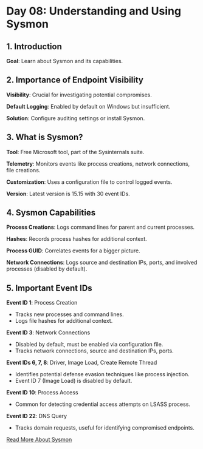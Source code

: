 # Day 08: Understanding and Using Sysmon

## 1. Introduction

**Goal**: Learn about Sysmon and its capabilities.
## 2. Importance of Endpoint Visibility

**Visibility**: Crucial for investigating potential compromises.

**Default Logging**: Enabled by default on Windows but insufficient.

**Solution**: Configure auditing settings or install Sysmon.
## 3. What is Sysmon?

**Tool**: Free Microsoft tool, part of the Sysinternals suite.

**Telemetry**: Monitors events like process creations, network connections, file creations.

**Customization**: Uses a configuration file to control logged events.

**Version**: Latest version is 15.15 with 30 event IDs.

## 4. Sysmon Capabilities

**Process Creations**: Logs command lines for parent and current processes.

**Hashes**: Records process hashes for additional context.

**Process GUID**: Correlates events for a bigger picture.

**Network Connections**: Logs source and destination IPs, ports, and involved processes (disabled by default).
## 5. Important Event IDs

**Event ID 1**: Process Creation
- Tracks new processes and command lines.
- Logs file hashes for additional context.

**Event ID 3**: Network Connections
- Disabled by default, must be enabled via configuration file.
- Tracks network connections, source and destination IPs, ports.

**Event IDs 6, 7, 8**: Driver, Image Load, Create Remote Thread
- Identifies potential defense evasion techniques like process injection.
- Event ID 7 (Image Load) is disabled by default.

**Event ID 10**: Process Access
- Common for detecting credential access attempts on LSASS process.

**Event ID 22**: DNS Query
- Tracks domain requests, useful for identifying compromised endpoints.

[Read More About Sysmon](https://learn.microsoft.com/en-us/sysinternals/downloads/sysmon)